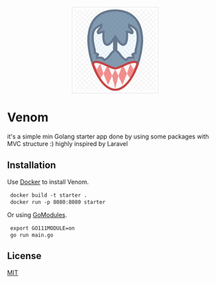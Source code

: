 <p align="center">
<img src="https://github.com/sagadsalem/venom/blob/master/static/img/logo.png"
style="border: 1px double #e6e1e1" align="center" width="200" >
</p>


# Venom

it's a simple min Golang starter app done by using some packages with MVC structure :) highly inspired by Laravel

## Installation

Use [Docker](https://www.docker.com/) to install Venom.

```
 docker build -t starter .
 docker run -p 8080:8080 starter
```
Or using [GoModules](https://blog.golang.org/using-go-modules).

```
 export GO111MODULE=on
 go run main.go
```


## License
[MIT](https://choosealicense.com/licenses/mit/)